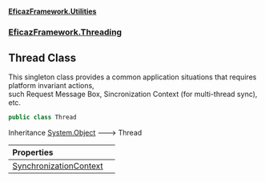 #### [EficazFramework.Utilities](EficazFrameworkUtilities.md 'EficazFramework Utilities')
### [EficazFramework.Threading](EficazFrameworkUtilities.md#EficazFramework.Threading 'EficazFramework.Threading')

## Thread Class

This singleton class provides a common application situations that requires platform invariant actions,  
such Request Message Box, Sincronization Context (for multi-thread sync), etc.

```csharp
public class Thread
```

Inheritance [System.Object](https://docs.microsoft.com/en-us/dotnet/api/System.Object 'System.Object') &#129106; Thread

| Properties | |
| :--- | :--- |
| [SynchronizationContext](EficazFramework.Threading/Thread/SynchronizationContext.md 'EficazFramework.Threading.Thread.SynchronizationContext') | |
